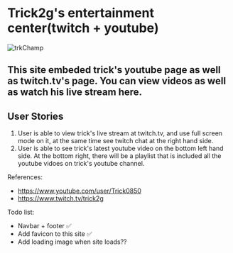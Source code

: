 # Trick2g's entertainment center(twitch + youtube)

![trkChamp](https://res.cloudinary.com/zzrot/image/upload/v1543383281/trick2g_site/trkChamp_big.png)

## This site embeded trick's youtube page as well as twitch.tv's page. You can view videos as well as watch his live stream here.

## User Stories
1. User is able to view trick's live stream at twitch.tv, and use full screen mode on it, at the same time see twitch chat at the right hand side.
2. User is able to see trick's latest youtube video on the bottom left hand side. At the bottom right, there will be a playlist that is included all the youtube vidoes on trick's youtube channel.

References:
* https://www.youtube.com/user/Trick0850
* https://www.twitch.tv/trick2g


Todo list: 
* Navbar + footer ✅
* Add favicon to this site ✅
* Add loading image when site loads??